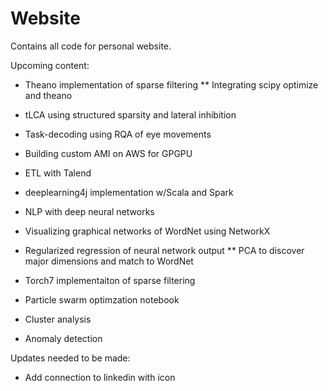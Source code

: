 # Website

Contains all code for personal website.

Upcoming content:

* Theano implementation of sparse filtering
** Integrating scipy optimize and theano

* tLCA using structured sparsity and lateral inhibition

* Task-decoding using RQA of eye movements

* Building custom AMI on AWS for GPGPU

* ETL with Talend

* deeplearning4j implementation w/Scala and Spark

* NLP with deep neural networks

* Visualizing graphical networks of WordNet using NetworkX

* Regularized regression of neural network output
** PCA to discover major dimensions and match to WordNet

* Torch7 implementaiton of sparse filtering
* Particle swarm optimzation notebook

* Cluster analysis
* Anomaly detection

Updates needed to be made:

* Add connection to linkedin with icon